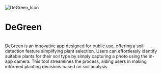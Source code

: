 ![DeGreen_Icon](https://github.com/Elephantwanttofly/Degreen/assets/89914435/9cb685fd-de0b-4878-93e4-a6f219608ebb)
</br >
# **DeGreen**
</br>
DeGreen is an innovative app designed for public use, offering a soil detection feature simplifying plant selection. Users can effortlessly identify suitable plants for their soil type by simply capturing a photo using the in-app camera. This tool streamlines the process, aiding users in making informed planting decisions based on soil analysis.
